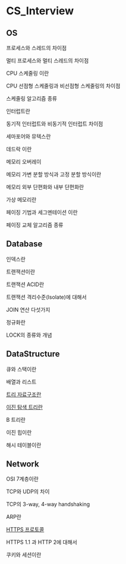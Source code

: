 # CS_Interview
## OS
프로세스와 스레드의 차이점

멀티 프로세스와 멀티 스레드의 차이점

CPU 스케줄링 이란

CPU 선점형 스케줄링과 비선점형 스케줄링의 차이점

스케줄링 알고리즘 종류

인터럽트란

동기적 인터럽트와 비동기적 인터럽트 차이점

세마포어와 뮤텍스란

데드락 이란

메모리 오버레이

메모리 가변 분할 방식과 고정 분할 방식이란

메모리 외부 단편화와 내부 단편화란

가상 메모리란

페이징 기법과 세그멘테이션 이란

페이징 교체 알고리즘 종류

## Database
인덱스란

트랜잭션이란

트랜잭션 ACID란

트랜잭션 격리수준(Isolate)에 대해서

JOIN 연산 다섯가지

정규화란

LOCK의 종류와 개념

## DataStructure
큐와 스택이란

배열과 리스트

[트리 자료구조란](https://mommoo.tistory.com/95)

[이진 탐색 트리란](https://mommoo.tistory.com/97)

B 트리란

이진 힙이란

해시 테이블이란

## Network
OSI 7계층이란

TCP와 UDP의 차이

TCP의 3-way, 4-way handshaking

ARP란

[HTTPS 프로토콜](https://mommoo.tistory.com/103)

HTTPS 1.1 과 HTTP 2에 대해서

쿠키와 세션이란
